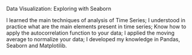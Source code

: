 Data Visualization: Exploring with Seaborn

I learned the main techniques of analysis of Time Series;
I understood in practice what are the main elements present in time series;
Know how to apply the autocorrelation function to your data;
I applied the moving average to normalize your data;
I developed my knowledge in Pandas, Seaborn and Matplotilib.
